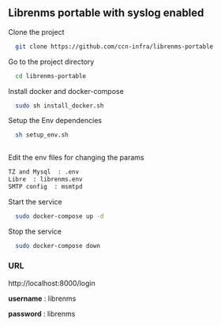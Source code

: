 
## Librenms portable with syslog enabled

Clone the project

```bash
  git clone https://github.com/ccn-infra/librenms-portable
```

Go to the project directory

```bash
  cd librenms-portable
```

Install  docker and docker-compose

```bash
  sudo sh install_docker.sh 
```


Setup the Env  dependencies

```bash
  sh setup_env.sh
  
```

Edit  the env   files for changing the params 

```bash
TZ and Mysql  : .env 
Libre  : librenms.env
SMTP config  : msmtpd
```



Start the service

```bash
  sudo docker-compose up -d 
 ```

Stop the service

```bash
  sudo docker-compose down  
 ```

### URL 
http://localhost:8000/login

**username** : librenms

**password** : librenms
